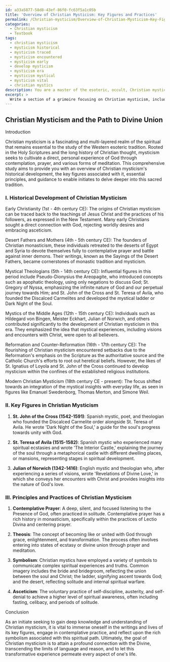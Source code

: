 ```yaml
---
id: a33a5877-58d8-43ef-86f0-fc63f5a1c05b
title: 'Overview of Christian Mysticism: Key Figures and Practices'
permalink: /Christian-mysticism/Overview-of-Christian-Mysticism-Key-Figures-and-Practices/
categories:
  - Christian mysticism
  - Textbook
tags:
  - christian mysticism
  - mysticism historical
  - mysticism traced
  - mysticism encountered
  - mysticism early
  - develop mysticism
  - mysticism era
  - mysticism mystical
  - mysticism vital
  - christian mystics
description: You are a master of the esoteric, occult, Christian mysticism and education, you have written many textbooks on the subject in ways that provide students with rich and deep understanding of the subject. You are being asked to write textbook-like sections on a topic and you do it with full context, explainability, and reliability in accuracy to the true facts of the topic at hand, in a textbook style that a student would easily be able to learn from, in a rich, engaging, and contextual way. Always include relevant context (such as formulas and history), related concepts, and in a way that someone can gain deep insights from.
excerpt: > 
  Write a section of a grimoire focusing on Christian mysticism, including an overview of its historical development, key figures, and principles. Provide insights and guidance for initiates to gain deep knowledge and understanding on the practices and symbolism associated with Christian mysticism.
---
```


## Christian Mysticism and the Path to Divine Union

Introduction

Christian mysticism is a fascinating and multi-layered realm of the spiritual that remains essential to the study of the Western esoteric tradition. Rooted in the Holy Scriptures and the long history of Christian thought, mysticism seeks to cultivate a direct, personal experience of God through contemplation, prayer, and various forms of meditation. This comprehensive study aims to provide you with an overview of Christian mysticism's historical development, the key figures associated with it, essential principles, and guidance to enable initiates to delve deeper into this sacred tradition.

### I. Historical Development of Christian Mysticism

Early Christianity (1st - 4th century CE): The origins of Christian mysticism can be traced back to the teachings of Jesus Christ and the practices of his followers, as expressed in the New Testament. Many early Christians sought a direct connection with God, rejecting worldly desires and embracing asceticism.

Desert Fathers and Mothers (4th - 5th century CE): The founders of Christian monasticism, these individuals retreated to the deserts of Egypt and Syria to devote themselves fully to contemplative prayer and battle against inner demons. Their writings, known as the Sayings of the Desert Fathers, became cornerstones of monastic tradition and mysticism.

Mystical Theologians (5th - 14th century CE): Influential figures in this period include Pseudo-Dionysius the Areopagite, who introduced concepts such as apophatic theology, using only negations to discuss God; St. Gregory of Nyssa, emphasizing the infinite nature of God and our perpetual journey towards Him; and St. John of the Cross and St. Teresa of Avila, who founded the Discalced Carmelites and developed the mystical ladder or Dark Night of the Soul.

Mystics of the Middle Ages (12th - 15th century CE): Individuals such as Hildegard von Bingen, Meister Eckhart, Julian of Norwich, and others contributed significantly to the development of Christian mysticism in this era. They emphasized the idea that mystical experiences, including visions and encounters with Christ, were open to all believers.

Reformation and Counter-Reformation (16th - 17th century CE): The flourishing of Christian mysticism encountered setbacks due to the Reformation's emphasis on the Scripture as the authoritative source and the Catholic Church's efforts to root out heretical beliefs. However, the likes of St. Ignatius of Loyola and St. John of the Cross continued to develop mysticism within the confines of the established religious institutions.

Modern Christian Mysticism (18th century CE - present): The focus shifted towards an integration of the mystical insights with everyday life, as seen in figures like Emanuel Swedenborg, Thomas Merton, and Simone Weil.

### II. Key Figures in Christian Mysticism

1. ****St. John of the Cross (1542-1591)****: Spanish mystic, poet, and theologian who founded the Discalced Carmelite order alongside St. Teresa of Avila. He wrote 'Dark Night of the Soul,' a guide for the soul's progress towards unity with God.

2. ****St. Teresa of Avila (1515-1582)****: Spanish mystic who experienced many spiritual ecstasies and wrote 'The Interior Castle,' explaining the journey of the soul through a metaphorical castle with different dwelling places, or mansions, representing stages in spiritual development.

3. ****Julian of Norwich (1342-1416)****: English mystic and theologian who, after experiencing a series of visions, wrote 'Revelations of Divine Love,' in which she conveys her encounters with Christ and provides insights into the nature of God's love.

### III. Principles and Practices of Christian Mysticism

1. ****Contemplative Prayer****: A deep, silent, and focused listening to the Presence of God, often practiced in solitude. Contemplative prayer has a rich history in monasticism, specifically within the practices of Lectio Divina and centering prayer.

2. ****Theosis****: The concept of becoming like or united with God through grace, enlightenment, and transformation. The process often involves entering into states of ecstasy or divine union through prayer and meditation.

3. ****Symbolism****: Christian mystics have employed a variety of symbols to communicate complex spiritual experiences and truths. Common imagery includes the bride and bridegroom, reflecting the union between the soul and Christ; the ladder, signifying ascent towards God; and the desert, reflecting solitude and internal spiritual warfare.

4. ****Asceticism****: The voluntary practice of self-discipline, austerity, and self-denial to achieve a higher level of spiritual awareness, often including fasting, celibacy, and periods of solitude.

Conclusion

As an initiate seeking to gain deep knowledge and understanding of Christian mysticism, it is vital to immerse oneself in the writings and lives of its key figures, engage in contemplative practice, and reflect upon the rich symbolism associated with this spiritual path. Ultimately, the goal of Christian mysticism is to attain a profound connection with the Divine, transcending the limits of language and reason, and to let this transformative experience permeate every aspect of one's life.

